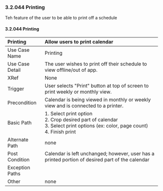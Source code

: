 ### 3.2.044 Printing

Teh feature of the user to be able to print off a schedule 

#### 3.2.044 Printing

| Printing | Allow users to print calendar                                |
|:--------------| :--------------|
|Use Case Name  | Printing|
|Use Case Detail| The user wishes to print off their schedule to view offline/out of app. |
|XRef           | None|
|Trigger        | User selects "Print" button at top of screen to print weekly or monthly view.|
|Precondition   | Calendar is being viewed in monthly or weekly view and is connected to a printer. |
|Basic Path     | 1. Select print option <br>2. Crop desired part of calendar  <br>3. Select print options (ex: color, page count)  <br>4. Finish print |
|Alternate Path | none                                                    |
|Post Condition | Calendar is left unchanged; however, user has a printed portion of desired part of the calendar |
|Exception Paths|                                                         |
|Other          | none                                                    |

